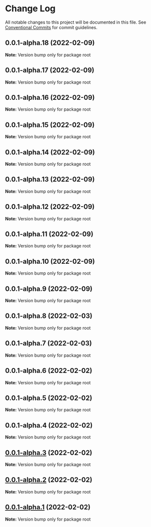 # Change Log

All notable changes to this project will be documented in this file.
See [Conventional Commits](https://conventionalcommits.org) for commit guidelines.

## 0.0.1-alpha.18 (2022-02-09)

**Note:** Version bump only for package root





## 0.0.1-alpha.17 (2022-02-09)

**Note:** Version bump only for package root





## 0.0.1-alpha.16 (2022-02-09)

**Note:** Version bump only for package root





## 0.0.1-alpha.15 (2022-02-09)

**Note:** Version bump only for package root





## 0.0.1-alpha.14 (2022-02-09)

**Note:** Version bump only for package root





## 0.0.1-alpha.13 (2022-02-09)

**Note:** Version bump only for package root





## 0.0.1-alpha.12 (2022-02-09)

**Note:** Version bump only for package root





## 0.0.1-alpha.11 (2022-02-09)

**Note:** Version bump only for package root





## 0.0.1-alpha.10 (2022-02-09)

**Note:** Version bump only for package root





## 0.0.1-alpha.9 (2022-02-09)

**Note:** Version bump only for package root





## 0.0.1-alpha.8 (2022-02-03)

**Note:** Version bump only for package root





## 0.0.1-alpha.7 (2022-02-03)

**Note:** Version bump only for package root





## 0.0.1-alpha.6 (2022-02-02)

**Note:** Version bump only for package root





## 0.0.1-alpha.5 (2022-02-02)

**Note:** Version bump only for package root





## 0.0.1-alpha.4 (2022-02-02)

**Note:** Version bump only for package root





## [0.0.1-alpha.3](https://github.com/diegopf/gh-actions-playground/compare/v0.0.1-alpha.2...v0.0.1-alpha.3) (2022-02-02)

**Note:** Version bump only for package root





## [0.0.1-alpha.2](https://github.com/diegopf/gh-actions-playground/compare/v0.0.1-alpha.1...v0.0.1-alpha.2) (2022-02-02)

**Note:** Version bump only for package root





## [0.0.1-alpha.1](https://github.com/diegopf/gh-actions-playground/compare/v0.0.1-alpha.0...v0.0.1-alpha.1) (2022-02-02)

**Note:** Version bump only for package root
